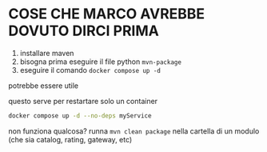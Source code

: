 # COSE CHE MARCO AVREBBE DOVUTO DIRCI PRIMA

1. installare maven
2. bisogna prima eseguire il file python `mvn-package`
3. eseguire il comando `docker compose up -d`

potrebbe essere utile

questo serve per restartare solo un container
```bash
docker compose up -d --no-deps myService
```

non funziona qualcosa?
runna `mvn clean package` nella cartella di un modulo (che sia catalog, rating, gateway, etc)

